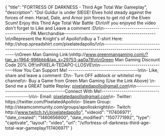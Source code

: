{
    "title": "FORTRESS OF DARKNESS - Third Age Total War Gameplay",
    "description": "Dol Guldur is under SIEGE!  Elves hold steady against the forces of men.  Harad, Dale, and Arnor join forces to get rid of the Elven Scum!  Enjoy this Third Age Total War Battle :D\n\nIf you enjoyed the video don't forget to Like and Leave a comment :D\n\n-----------------------------------------PA Merchandise----------------------------------------------\n\nRepresent the Knight's of Apollo!\nBuy a T-shirt Here: http:\/\/shop.spreadshirt.com\/pixelatedapollo\/\n\n---------------------------------------------------------------------------------------------------------------\nGreen Man Gaming Link:\nhttp:\/\/www.greenmangaming.com\/?tap_a=1964-996bbb&tap_s=29753-aa0a78\n\nGreen Man Gaming Discount Code 20% Off:\nPIXELA-TEDAPO-LLOSVE\n\n----------------------------------How You Can Support Me! -----------------------------------\n\n- Like, share and leave a comment :D\n- Turn OFF adblock or whitelist my channel\n- Buy a Game from Green Man Gaming (Use the Link Above) \n- Send me a GREAT battle Replay: pixelatedapollo@gmail.com\n\n------------------------------------------Connect With Me!-----------------------------------------\n\n- Email: pixelatedapollo@gmail.com\n- Twitter: https:\/\/twitter.com\/PixelatedApollo\n- Steam Group:  http:\/\/steamcommunity.com\/groups\/apollosknights\n- Twitch: http:\/\/www.twitch.tv\/pixelatedapollo",
    "videoid": "117406971",
    "date_created": "1460656800",
    "date_modified": "1507771992",
    "type": "captivate",
    "layout": "video",
    "url": "\/v\/fortress-of-darkness-third-age-total-war-gameplay\/117406971"
}